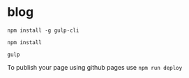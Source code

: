 # blog

`npm install -g gulp-cli`

`npm install`

`gulp`

To publish your page using github pages use `npm run deploy`
